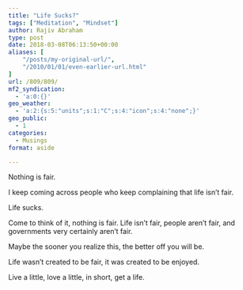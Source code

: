```yaml
---
title: "Life Sucks?"
tags: ["Meditation", "Mindset"]
author: Rajiv Abraham
type: post
date: 2018-03-08T06:13:50+00:00
aliases: [
    "/posts/my-original-url/",
    "/2010/01/01/even-earlier-url.html"
]
url: /809/809/
mf2_syndication:
  - 'a:0:{}'
geo_weather:
  - 'a:2:{s:5:"units";s:1:"C";s:4:"icon";s:4:"none";}'
geo_public:
  - 1
categories:
  - Musings
format: aside

---
```

<p style="text-align: left;">
  Nothing is fair.
</p>

<p style="text-align: left;">
  I keep coming across people who keep complaining that life isn&#8217;t fair.
</p>

<p style="text-align: left;">
  Life sucks.
</p>

<p style="text-align: left;">
  Come to think of it, nothing is fair. Life isn&#8217;t fair, people aren&#8217;t fair, and governments very certainly aren&#8217;t fair.
</p>

<p style="text-align: left;">
  Maybe the sooner you realize this, the better off you will be.
</p>

<p style="text-align: left;">
  Life wasn&#8217;t created to be fair, it was created to be enjoyed.
</p>

<p style="text-align: left;">
  Live a little, love a little, in short, get a life.
</p>
